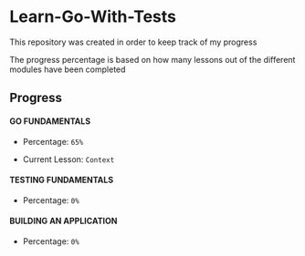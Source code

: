 # Learn-Go-With-Tests

This repository was created in order to keep track of my progress

The progress percentage is based on how many lessons out of the different modules have been completed

## Progress

#### GO FUNDAMENTALS

- Percentage: ```65%```

- Current Lesson: ```Context```

#### TESTING FUNDAMENTALS

- Percentage: ```0%```

#### BUILDING AN APPLICATION

- Percentage: ```0%```